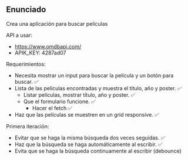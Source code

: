 ## Enunciado

Crea una aplicación para buscar películas

API a usar:

- https://www.omdbapi.com/
- APIK_KEY: 4287ad07

Requerimientos:

- Necesita mostrar un input para buscar la película y un botón para buscar. ✅
- Lista de las películas encontradas y muestra el título, año y poster. ✅
  - Listar películas, mostrar título, año y poster. ✅
  - Que el formulario funcione. ✅
    - Hacer el fetch ✅
- Haz que las películas se muestren en un grid responsive. ✅

Primera iteración:

- Evitar que se haga la misma búsqueda dos veces seguidas. ✅
- Haz que la búsqueda se haga automáticamente al escribir. ✅
- Evita que se haga la búsqueda continuamente al escribir (debounce)